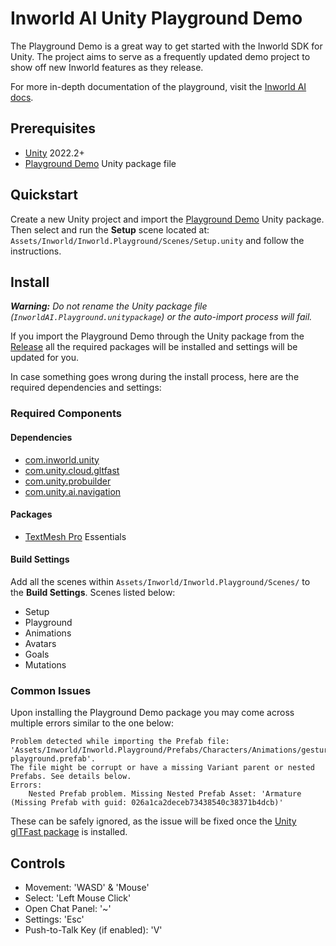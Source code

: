 # Inworld AI Unity Playground Demo
The Playground Demo is a great way to get started with the Inworld SDK for Unity. The project aims to serve as a frequently updated demo project to show off new Inworld features as they release.

For more in-depth documentation of the playground, visit the [Inworld AI docs](https://docs.inworld.ai/docs/tutorial-integrations/Unity/unity-playground/).

## Prerequisites
- [Unity](https://unity.com/download) 2022.2+
- [Playground Demo](https://github.com/inworld-ai/inworld-unity-playground/) Unity package file

## Quickstart
Create a new Unity project and import the [Playground Demo](https://github.com/inworld-ai/inworld-unity-playground/releases/latest) Unity package. Then select and run the **Setup** scene located at: `Assets/Inworld/Inworld.Playground/Scenes/Setup.unity` and follow the instructions.

## Install
***Warning:** Do not rename the Unity package file (`InworldAI.Playground.unitypackage`) or the auto-import process will fail.*

If you import the Playground Demo through the Unity package from the [Release](https://github.com/inworld-ai/inworld-unity-playground/releases/latest) all the required packages will be installed and settings will be updated for you.

In case something goes wrong during the install process, here are the required dependencies and settings:

### Required Components

#### Dependencies

- [com.inworld.unity](https://github.com/inworld-ai/inworld-unity.git#yj3.2)
- [com.unity.cloud.gltfast](https://docs.unity3d.com/Packages/com.unity.cloud.gltfast@6.0/manual/index.html)
- [com.unity.probuilder](https://docs.unity3d.com/Packages/com.unity.probuilder@6.0/manual/index.html)
- [com.unity.ai.navigation](https://docs.unity3d.com/Packages/com.unity.ai.navigation@2.0/manual/)

#### Packages

- [TextMesh Pro](https://docs.unity3d.com/Manual/com.unity.textmeshpro.html) Essentials

#### Build Settings
Add all the scenes within `Assets/Inworld/Inworld.Playground/Scenes/` to the **Build Settings**. Scenes listed below:

- Setup
- Playground
- Animations
- Avatars
- Goals
- Mutations

### Common Issues

Upon installing the Playground Demo package you may come across multiple errors similar to the one below:
```
Problem detected while importing the Prefab file: 'Assets/Inworld/Inworld.Playground/Prefabs/Characters/Animations/gesture_george_inworld-playground.prefab'.
The file might be corrupt or have a missing Variant parent or nested Prefabs. See details below.
Errors:
	Nested Prefab problem. Missing Nested Prefab Asset: 'Armature (Missing Prefab with guid: 026a1ca2deceb73438540c38371b4dcb)'
```
These can be safely ignored, as the issue will be fixed once the [Unity glTFast package](https://docs.unity3d.com/Packages/com.unity.cloud.gltfast@6.0/manual/index.html) is installed.

## Controls
- Movement: 'WASD' & 'Mouse'
- Select: 'Left Mouse Click'
- Open Chat Panel: '~'
- Settings: 'Esc'
- Push-to-Talk Key (if enabled): 'V'



